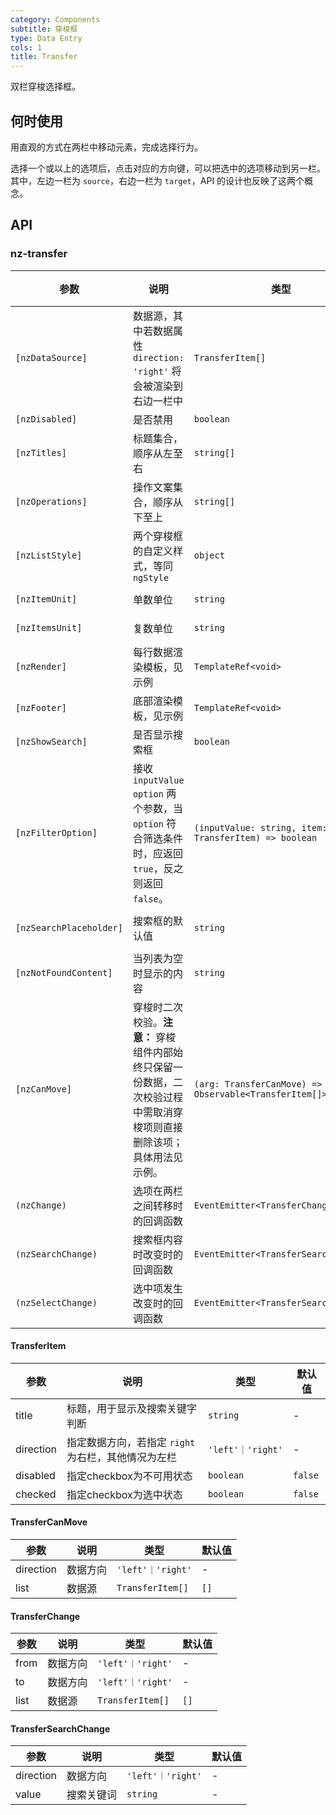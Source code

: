 ```yaml
---
category: Components
subtitle: 穿梭框
type: Data Entry
cols: 1
title: Transfer
---
```


双栏穿梭选择框。

## 何时使用

用直观的方式在两栏中移动元素，完成选择行为。

选择一个或以上的选项后，点击对应的方向键，可以把选中的选项移动到另一栏。
其中，左边一栏为 `source`，右边一栏为 `target`，API 的设计也反映了这两个概念。

## API

### nz-transfer

| 参数 | 说明 | 类型 | 默认值 |
| --- | --- | --- | --- |
| `[nzDataSource]` | 数据源，其中若数据属性 `direction: 'right'` 将会被渲染到右边一栏中 | `TransferItem[]` | `[]` |
| `[nzDisabled]` | 是否禁用 | `boolean` | `false` |
| `[nzTitles]` | 标题集合，顺序从左至右 | `string[]` | `['', '']` |
| `[nzOperations]` | 操作文案集合，顺序从下至上 | `string[]` | `['', '']` |
| `[nzListStyle]` | 两个穿梭框的自定义样式，等同 `ngStyle` | `object` | - |
| `[nzItemUnit]` | 单数单位 | `string` | `'项目'` |
| `[nzItemsUnit]` | 复数单位 | `string` | `'项目'` |
| `[nzRender]` | 每行数据渲染模板，见示例 | `TemplateRef<void>` | - |
| `[nzFooter]` | 底部渲染模板，见示例 | `TemplateRef<void>` | - |
| `[nzShowSearch]` | 是否显示搜索框 | `boolean` | `false` |
| `[nzFilterOption]` | 接收 `inputValue` `option` 两个参数，当 `option` 符合筛选条件时，应返回 `true`，反之则返回 `false`。 | `(inputValue: string, item: TransferItem) => boolean` | - |
| `[nzSearchPlaceholder]` | 搜索框的默认值 | `string` | `'请输入搜索内容'` |
| `[nzNotFoundContent]` | 当列表为空时显示的内容 | `string` | `'列表为空'` |
| `[nzCanMove]` | 穿梭时二次校验。**注意：** 穿梭组件内部始终只保留一份数据，二次校验过程中需取消穿梭项则直接删除该项；具体用法见示例。 | `(arg: TransferCanMove) => Observable<TransferItem[]>` | - |
| `(nzChange)` | 选项在两栏之间转移时的回调函数 | `EventEmitter<TransferChange>` | - |
| `(nzSearchChange)` | 搜索框内容时改变时的回调函数 | `EventEmitter<TransferSearchChange>` | - |
| `(nzSelectChange)` | 选中项发生改变时的回调函数 | `EventEmitter<TransferSearchChange>` | - |

#### TransferItem

| 参数 | 说明 | 类型 | 默认值 |
| --- | --- | --- | --- |
| title | 标题，用于显示及搜索关键字判断 | `string` | - |
| direction | 指定数据方向，若指定 `right` 为右栏，其他情况为左栏 | `'left'｜'right'` | - |
| disabled | 指定checkbox为不可用状态 | `boolean` | `false` |
| checked | 指定checkbox为选中状态 | `boolean` | `false` |

#### TransferCanMove

| 参数 | 说明 | 类型 | 默认值 |
| --- | --- | --- | --- |
| direction | 数据方向 | `'left'｜'right'` | - |
| list | 数据源 | `TransferItem[]` | `[]` |

#### TransferChange

| 参数 | 说明 | 类型 | 默认值 |
| --- | --- | --- | --- |
| from | 数据方向 | `'left'｜'right'` | - |
| to | 数据方向 | `'left'｜'right'` | - |
| list | 数据源 | `TransferItem[]` | `[]` |

#### TransferSearchChange

| 参数 | 说明 | 类型 | 默认值 |
| --- | --- | --- | --- |
| direction | 数据方向 | `'left'｜'right'` | - |
| value | 搜索关键词 | `string` | - |
